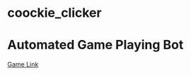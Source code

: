 # coockie_clicker
<h1>Automated Game Playing Bot</h1>

<a href="https://orteil.dashnet.org/experiments/cookie/">Game Link</a>
